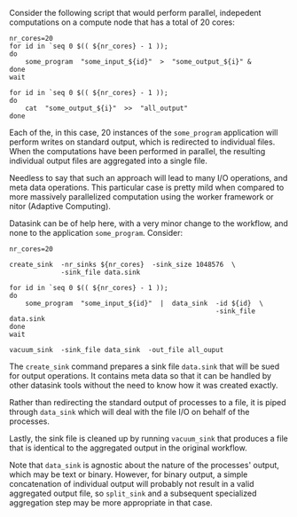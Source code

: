 Consider the following script that would perform parallel, indepedent computations on a compute node that has a total of 20 cores:
```
nr_cores=20
for id in `seq 0 $(( ${nr_cores} - 1 ));
do
    some_program  "some_input_${id}"  >  "some_output_${i}" &
done
wait

for id in `seq 0 $(( ${nr_cores} - 1 ));
do
    cat  "some_output_${i}"  >>  "all_output"
done
```
Each of the, in this case, 20 instances of the `some_program` application will perform writes on standard output, which is redirected to individual files.  When the computations have been performed in parallel, the resulting individual output files are aggregated into a single file.

Needless to say that such an approach will lead to many I/O operations, and meta data operations.  This particular case is pretty mild when compared to more massively parallelized computation using the worker framework or nitor (Adaptive Computing).

Datasink can be of help here, with a very minor change to the workflow, and none to the application `some_program`.  Consider:
```
nr_cores=20

create_sink  -nr_sinks ${nr_cores}  -sink_size 1048576  \
             -sink_file data.sink

for id in `seq 0 $(( ${nr_cores} - 1 ));
do
    some_program  "some_input_${id}"  |  data_sink  -id ${id}  \
                                                    -sink_file data.sink
done
wait

vacuum_sink  -sink_file data_sink  -out_file all_ouput
```
The `create_sink` command prepares a sink file `data.sink` that will be sued for output operations.  It contains meta data so that it can be handled by other datasink tools without the need to know how it was created exactly.

Rather than redirecting the standard output of processes to a file, it is piped through `data_sink` which will deal with the file I/O on behalf of the processes.

Lastly, the sink file is cleaned up by running `vacuum_sink` that produces a file that is identical to the aggregated output in the original workflow.

Note that `data_sink` is agnostic about the nature of the processes' output, which may be text or binary.  However, for binary output, a simple concatenation of individual output will probably not result in a valid aggregated output file, so `split_sink` and a subsequent specialized aggregation step may be more appropriate in that case.
